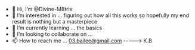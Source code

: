 - 👋 Hi, I’m @Divine-M8trix
- 👀 I’m interested in ... figuring out how all this works so hopefully my end result is nothing but a masterpiece
- 🌱 I’m currently learning ... the basics
- 💞️ I’m looking to collaborate on ... 
- 📫 How to reach me ... 03.bailee@gmail.com
-----> K.B
<!---
Divine-M8trix/Divine-M8trix is a ✨ special ✨ repository because its `README.md` (this file) appears on your GitHub profile.
You can click the Preview link to take a look at your changes.
--->
